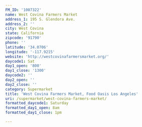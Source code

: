 ```yaml
---
FM_ID: '1007322'
name: West Covina Farmers Market
address_1: 195 S. Glendora Ave.
address_2: ''
city: West Covina
state: California
zipcode: '91790'
phone: ''
latitude: '34.0706'
longitude: '-117.9215'
website: 'http://westcovinafarmersmarket.org/'
daycode1: Sat
day1_open: '800'
day1_close: '1300'
daycode2: ''
day2_open: ''
day2_close: ''
category: Supermarket
title: 'West Covina Farmers Market, Food Oasis Los Angeles'
uri: /supermarket/west-covina-farmers-market/
formatted_daycode1: Saturday
formatted_day1_open: 8am
formatted_day1_close: 1pm

---
```

